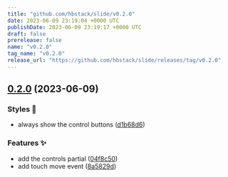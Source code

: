 ```yaml
---
title: "github.com/hbstack/slide/v0.2.0"
date: 2023-06-09 23:19:04 +0000 UTC
publishDate: 2023-06-09 23:19:17 +0000 UTC
draft: false
prerelease: false
name: "v0.2.0"
tag_name: "v0.2.0"
release_url: "https://github.com/hbstack/slide/releases/tag/v0.2.0"
---
```


## [0.2.0](https://github.com/hbstack/slide/compare/v0.1.0...v0.2.0) (2023-06-09)


### Styles 🎨

* always show the control buttons ([d1b68d6](https://github.com/hbstack/slide/commit/d1b68d6df2aa56bb38947f8acbd660fbba1f8512))


### Features ✨

* add the controls partial ([04f8c50](https://github.com/hbstack/slide/commit/04f8c50c862ea951981d9ee87a650604877dee00))
* add touch move event ([8a5829d](https://github.com/hbstack/slide/commit/8a5829d20f11faf6970a7bd65fd22837c8902328))
